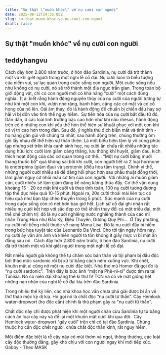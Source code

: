 ```yaml
---
title: "Sự thật \"muốn khóc\" về nụ cười con người"
date: 2025-06-12T14:36:05Z
slug: su-that-muon-khoc-ve-nu-cuoi-con-nguoi
draft: false
---
```


## Sự thật "muốn khóc" về nụ cười con người

## teddyhangvu

Cách đây hơn 2.800 năm trước, ở hòn đảo Sardinia, nụ cười đã trở thành một vũ khí giết người trong một nghi lễ cổ đại.
Nụ cười luôn là biểu tượng của niềm vui, sự lạc quan trong cuộc sống con người. Một cuộc sống nếu như không có nụ cười, nó sẽ trở thành một địa ngục trần gian.
​
Trong toàn bộ giới động vật, chỉ có con người mới có khả năng “cười” một cách đúng nghĩa.
​
Ít ai biết rằng hành động nguyên thủy của nụ cười của người tương tự như khi một con khỉ, vượn nhe răng, banh hàm, căng các cơ mặt và cơ cổ họng của nó lên. Oái ăm thay, đó là hành động để chuẩn bị chiến đấu hay sợ hãi vì bị dồn vào tình thế nguy hiểm.
​
Sự tiến hóa của nụ cười bắt đầu từ đó. Dần dần, ở các loài linh trưởng bậc cao hơn như khỉ nâu rhesus, hành động trên có ở những con khỉ yếu thế hơn thể hiện sự khuất phục với một con khỉ có vị trí cao hơn trong đàn. 
Sau đó, ý nghĩa thù địch biến mất và tinh tinh - họ hàng gần gũi với chúng ta nhất, sau hành động trên, chúng thường ôm ghì lấy nhau để thể hiện sự thân thiện.
​Là một biểu hiện tâm lý vô cùng phức tạp nhưng xét trên khía cạnh sinh học, nụ cười ẩn chứa rất nhiều những tác dụng hữu ích: cười làm giảm căng thẳng, lưu thông khí huyết, giảm đau, kích thích hoạt động của các cơ quan trong cơ thể…
​“Một nụ cười bằng mười thang thuốc bổ” quả không sai bởi khi cười, con người tiết ra 2 loại hormone là endorphins (giảm đau) và serotonin (điều hòa tâm trạng). Chính vì thế, những người cười nhiều sẽ dễ dàng hồi phục hơn sau phẫu thuật đồng thời, làm giảm nguy cơ nhồi máu cơ tim của con người.
​
Với những ai muốn giảm cân, cười nhiều sẽ làm giảm đáng kể năng lượng thừa đấy. Cơ thể vận dụng khoảng 15 - 20 cơ mặt khi cười và theo tính toán, 100 nụ cười tương đương tập thể dục hiệu quả 10-15 phút. Ngoài ra, 20s cười thoải mái liên tục có hiệu quả như bạn tập chèo thuyền trong 5 phút.
​
Sức mạnh của nụ cười trong cuộc sống còn rõ nét hơn bao giờ hết. Lịch sử cổ đại ghi nhận rất nhiều nụ cười kết hợp với sắc đẹp có thể khiến thay đổi cả một triều đại, một thể chế chính trị: đó là nụ cười nghiêng nước nghiêng thành của các mĩ nhân Trung Hoa như Đắc Kỷ, Điêu Thuyền, Dương Quý Phi…
​
Ở Tây phương, nụ cười nổi tiếng nhất thuộc về nàng Mona Lisa. Đó là nụ cười đầy bí hiểm trong bức họa tuyệt tác của Leonardo Da Vinci. Cho tới tận ngày hôm nay, nụ cười ấy vẫn ám ảnh và khiến người ta tốn không ít giấy mực vì bí mật ẩn đằng sau nó.
​
Cách đây hơn 2.800 năm trước, ở hòn đảo Sardinia, nụ cười đã trở thành một vũ khí giết người trong một nghi lễ cổ đại. 

Rất nhiều người già không thể tự chăm sóc bản thân và tội phạm bị đầu độc bởi thảo mộc sardonic rồi bị xử tử bằng cách ném xuống vực. Khi chết, khuôn mặt ai cũng nở một nụ cười đặc biệt. Nhà thơ mù Homer đã gọi đó là “nụ cười sardonic”.
​
Trên đây là bức ảnh “mặt nạ Phê-ni-xi” được tìm ra tại Tunisia. Nó có niên đại khoảng thế kỉ thứ IV TCN và có vẻ mặt giống hệt những nạn nhân của nghi lễ cổ đại kia trên đảo Sardinia.

Trong nhiều thế kỷ liền, các nhà khoa học vẫn chưa phá giải được bí ẩn về thứ thảo mộc kỳ dị kia. Họ gọi nó là chất độc “nụ cười tử thần”.
​
Cây Hemlock water-dropwort (họ độc cần) chính là thủ phạm gây ra "nụ cười tử thần". 

Chất độc này chỉ được phát hiện khi một người chăn cừu Sardinia tự tử bằng cách ăn loại cây này và để lại một khuôn mặt cười khi qua đời.
​
Cây Hemlock water-dropwort "gây cười" trên chỉ có tại đảo Sardinia. Chúng thuộc họ cần độc chết người, chứa chất độc thần kinh, rất nguy hiểm. 

Một điểm đặc biệt là rễ cây này có mùi thơm và ngọt, thông thường, các loài cây độc thường đắng, gây khó chịu với con người ngay khi mới tiếp xúc.
Gabby - Theo MASK